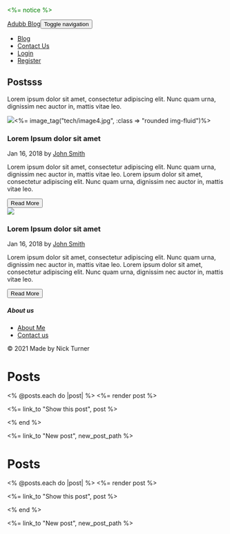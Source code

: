 <p style="color: green"><%= notice %></p>


<!DOCTYPE html>
<html lang="en">

<head>
    <meta charset="utf-8">
    <meta name="viewport" content="width=device-width, initial-scale=1.0, shrink-to-fit=no">
    <title>Blog - Adubb Blog</title>
</head>

<body>
    <nav class="navbar navbar-light navbar-expand-lg fixed-top bg-white clean-navbar">
        <div class="container"><a class="navbar-brand logo" href="#">Adubb Blog</a><button data-bs-toggle="collapse" class="navbar-toggler" data-bs-target="#navcol-1"><span class="visually-hidden">Toggle navigation</span><span class="navbar-toggler-icon"></span></button>
            <div class="collapse navbar-collapse" id="navcol-1">
                <ul class="navbar-nav ms-auto">
                    <li class="nav-item"><a class="nav-link active" href="blog-post-list.html">Blog</a></li>
                    <li class="nav-item"><a class="nav-link" href="contact-us.html">Contact Us</a></li>
                    <li class="nav-item"><a class="nav-link" href="login.html">Login</a></li>
                    <li class="nav-item"><a class="nav-link" href="registration.html">Register</a></li>
                </ul>
            </div>
        </div>
    </nav>
    <main class="page blog-post-list">
        <section class="clean-block clean-blog-list dark">
            <div class="container">
                <div class="block-heading">
                    <h2 class="text-info">Postsss</h2>
                    <p>Lorem ipsum dolor sit amet, consectetur adipiscing elit. Nunc quam urna, dignissim nec auctor in, mattis vitae leo.</p>
                </div>
                <div class="block-content">
                    <div class="clean-blog-post">
                        <div class="row">
                            <div class="col-lg-5"><img class="rounded img-fluid" src="../image4.jpg"><%= image_tag("tech/image4.jpg", :class => "rounded img-fluid")%></div>
                            <div class="col-lg-7">
                                <h3>Lorem Ipsum dolor sit amet</h3>
                                <div class="info"><span class="text-muted">Jan 16, 2018 by&nbsp;<a href="#">John Smith</a></span></div>
                                <p>Lorem ipsum dolor sit amet, consectetur adipiscing elit. Nunc quam urna, dignissim nec auctor in, mattis vitae leo. Lorem ipsum dolor sit amet, consectetur adipiscing elit. Nunc quam urna, dignissim nec auctor in, mattis vitae leo.</p><button class="btn btn-outline-primary btn-sm" type="button">Read More</button>
                            </div>
                        </div>
                    </div>
                    <div class="clean-blog-post">
                        <div class="row">
                            <div class="col-lg-5"><img class="rounded img-fluid" src="/app/assets/img/tech/image4.jpg"></div>
                            <div class="col-lg-7">
                                <h3>Lorem Ipsum dolor sit amet</h3>
                                <div class="info"><span class="text-muted">Jan 16, 2018 by&nbsp;<a href="#">John Smith</a></span></div>
                                <p>Lorem ipsum dolor sit amet, consectetur adipiscing elit. Nunc quam urna, dignissim nec auctor in, mattis vitae leo. Lorem ipsum dolor sit amet, consectetur adipiscing elit. Nunc quam urna, dignissim nec auctor in, mattis vitae leo.</p><button class="btn btn-outline-primary btn-sm" type="button">Read More</button>
                            </div>
                        </div>
                    </div>
                </div>
            </div>
        </section>
    </main>
    <footer class="page-footer dark">
        <div class="container">
            <div class="row">
                <div class="col-sm-3 col-xl-4">
                    <h5>About us</h5>
                    <ul>
                        <li><a href="#">About Me</a></li>
                        <li><a href="#">Contact us</a></li>
                    </ul>
                </div>
            </div>
        </div>
        <div class="footer-copyright">
            <p>© 2021 Made by Nick Turner</p>
        </div>
    </footer>
    <script src="https://cdn.jsdelivr.net/npm/bootstrap@5.2.2/dist/js/bootstrap.bundle.min.js"></script>
    <script src="https://cdnjs.cloudflare.com/ajax/libs/baguettebox.js/1.11.1/baguetteBox.min.js"></script>
    <script src="assets/js/vanilla-zoom.js"></script>
    <script src="assets/js/theme.js"></script>
</body>

</html>

<h1>Posts</h1>

<div id="posts">
  <% @posts.each do |post| %>
    <%= render post %>
    <p>
      <%= link_to "Show this post", post %>
    </p>
  <% end %>
</div>

<%= link_to "New post", new_post_path %>




<h1>Posts</h1>

<div id="posts">
  <% @posts.each do |post| %>
    <%= render post %>
    <p>
      <%= link_to "Show this post", post %>
    </p>
  <% end %>
</div>

<%= link_to "New post", new_post_path %>

